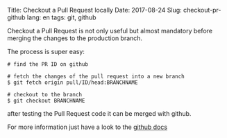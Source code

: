 Title: Checkout a Pull Request locally
Date: 2017-08-24
Slug: checkout-pr-github
lang: en
tags: git, github

Checkout a Pull Request is not only useful but almost mandatory before merging
the changes to the production branch.

The process is super easy:

    # find the PR ID on github

    # fetch the changes of the pull request into a new branch
    $ git fetch origin pull/ID/head:BRANCHNAME

    # checkout to the branch
    $ git checkout BRANCHNAME


after testing the Pull Request code it can be merged with github.

For more information just have a look to the [github docs](https://help.github.com/articles/checking-out-pull-requests-locally/) 
